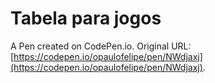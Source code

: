 # Tabela para jogos

A Pen created on CodePen.io. Original URL: [https://codepen.io/opaulofelipe/pen/NWdjaxj](https://codepen.io/opaulofelipe/pen/NWdjaxj).


